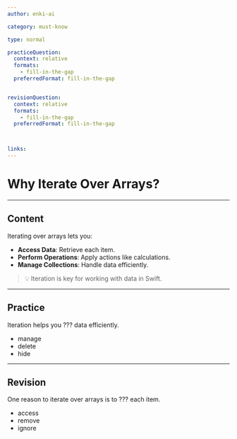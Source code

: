 ```yaml
---
author: enki-ai

category: must-know

type: normal

practiceQuestion:
  context: relative
  formats:
    - fill-in-the-gap
  preferredFormat: fill-in-the-gap


revisionQuestion:
  context: relative
  formats:
    - fill-in-the-gap
  preferredFormat: fill-in-the-gap



links:
---
```


# Why Iterate Over Arrays?

---
## Content

Iterating over arrays lets you:

- **Access Data**: Retrieve each item.
- **Perform Operations**: Apply actions like calculations.
- **Manage Collections**: Handle data efficiently.

> 💡 Iteration is key for working with data in Swift.
---
## Practice

Iteration helps you ??? data efficiently.

- manage
- delete
- hide

---
## Revision

One reason to iterate over arrays is to ??? each item.

- access
- remove
- ignore
